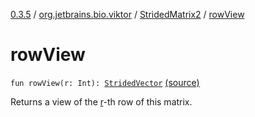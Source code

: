 [0.3.5](../../index.md) / [org.jetbrains.bio.viktor](../index.md) / [StridedMatrix2](index.md) / [rowView](.)

# rowView

`fun rowView(r: Int): `[`StridedVector`](../-strided-vector/index.md) [(source)](https://github.com/JetBrains-Research/viktor/blob/0.3.5/src/main/kotlin/org/jetbrains/bio/viktor/StridedMatrix2.kt#L63)

Returns a view of the [r](row-view.md#org.jetbrains.bio.viktor.StridedMatrix2$rowView(kotlin.Int)/r)-th row of this matrix.

